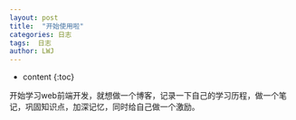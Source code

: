 ```yaml
---
layout: post
title:  "开始使用啦"
categories: 日志
tags:  日志
author: LWJ
---
```


* content
{:toc}


开始学习web前端开发，就想做一个博客，记录一下自己的学习历程，做一个笔记，巩固知识点，加深记忆，同时给自己做一个激励。